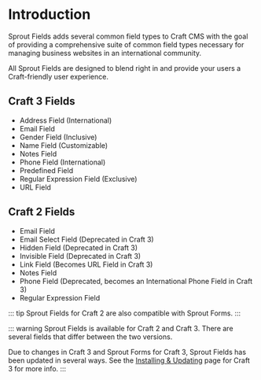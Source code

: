 # Introduction

Sprout Fields adds several common field types to Craft CMS with the goal of providing a comprehensive suite of common field types necessary for managing business websites in an international community.

All Sprout Fields are designed to blend right in and provide your users a Craft-friendly user experience.

## Craft 3 Fields

- Address Field (International)
- Email Field
- Gender Field (Inclusive)
- Name Field (Customizable)
- Notes Field
- Phone Field (International)
- Predefined Field
- Regular Expression Field (Exclusive)
- URL Field

## Craft 2 Fields

- Email Field
- Email Select Field (Deprecated in Craft 3)
- Hidden Field (Deprecated in Craft 3)
- Invisible Field (Deprecated in Craft 3)
- Link Field (Becomes URL Field in Craft 3)
- Notes Field
- Phone Field (Deprecated, becomes an International Phone Field in Craft 3)
- Regular Expression Field

::: tip
Sprout Fields for Craft 2 are also compatible with Sprout Forms.
:::

::: warning
Sprout Fields is available for Craft 2 and Craft 3. There are several fields that differ between the two versions.

Due to changes in Craft 3 and Sprout Forms for Craft 3, Sprout Fields has been updated in several ways. See the [Installing & Updating](./installing-and-updating-craft-3.md#upgrading-from-craft-2-to-craft-3) page for Craft 3 for more info.
:::